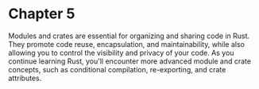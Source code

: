 # Chapter 5

Modules and crates are essential for organizing and sharing code in Rust. They promote code reuse, encapsulation, and maintainability, while also allowing you to control the visibility and privacy of your code. As you continue learning Rust, you'll encounter more advanced module and crate concepts, such as conditional compilation, re-exporting, and crate attributes.